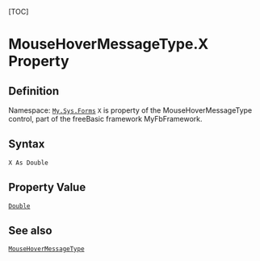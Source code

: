 [TOC]
# MouseHoverMessageType.X Property

## Definition
Namespace: [`My.Sys.Forms`](My.Sys.Forms.md)
`X` is property of the MouseHoverMessageType control, part of the freeBasic framework MyFbFramework.
## Syntax
```freeBasic
X As Double
```
## Property Value
[`Double`]("https://www.freebasic.net/wiki/KeyPgDouble")
## See also
[`MouseHoverMessageType`](MouseHoverMessageType.md)
